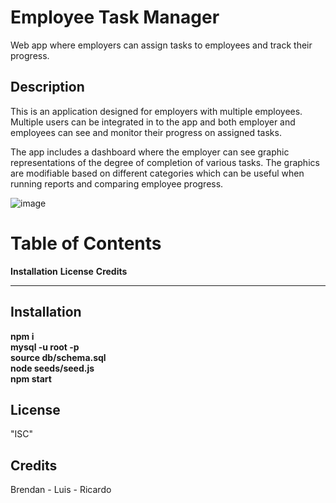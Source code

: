 # Employee Task Manager

Web app where employers can assign tasks to employees and track their progress.

## Description

This is an application designed for employers with multiple employees. Multiple users can be integrated in to the app and both employer and employees can see and monitor their progress on assigned tasks.

The app includes a dashboard where the employer can see graphic representations of the degree of completion of various tasks. The graphics are modifiable based on different categories which can be useful when running reports and comparing employee progress.

![image](https://user-images.githubusercontent.com/57916204/145713613-f9627360-2120-4295-a948-6204d8ebea29.png)


# Table of Contents

**Installation**
**License**
**Credits**

---

## Installation

**npm i**<br>
**mysql -u root -p**<br>
**source db/schema.sql**<br>
**node seeds/seed.js**<br>
**npm start**<br>

## License

"ISC"

## Credits

Brendan - Luis - Ricardo
